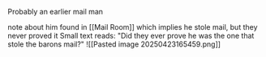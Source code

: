 Probably an earlier mail man

note about him found in [[Mail Room]]
which implies he stole mail, but they never proved it
Small text reads: "Did they ever prove he was the one that stole the barons mail?"
![[Pasted image 20250423165459.png]]